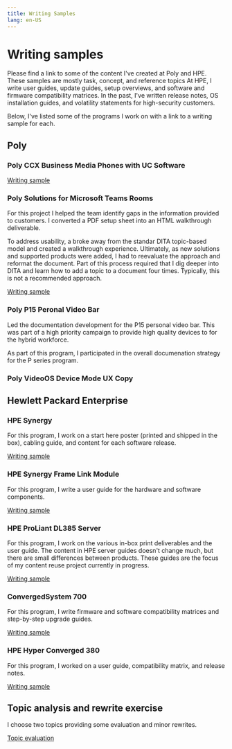 ```yaml
---
title: Writing Samples
lang: en-US
---
```


# Writing samples

Please find a link to some of the content I've created at Poly and HPE. These samples are mostly task, concept, and reference topics At HPE, I write user guides, update guides, setup overviews, and software and firmware compatibility matrices. In the past, I've written release notes, OS installation guides, and volatility statements for high-security customers.

Below, I've listed some of the programs I work on with a link to a writing sample for each.

## Poly

### Poly CCX Business Media Phones with UC Software

[Writing sample](poly-ccx.md)

### Poly Solutions for Microsoft Teams Rooms

For this project I helped the team identify gaps in the information provided to customers. I converted a PDF setup sheet into an HTML walkthrough deliverable.

To address usability, a broke away from the standar DITA topic-based model and created a walkthrough experience. Ultimately, as new solutions and supported products were added, I had to reevaluate the approach and reformat the document. Part of this process required that I dig deeper into DITA and learn how to add a topic to a document four times. Typically, this is not a recommended approach.

[Writing sample](poly-mtr.md)

### Poly P15 Peronal Video Bar

Led the documentation development for the P15 personal video bar. This was part of a high priority campaign to provide high quality devices to for the hybrid workforce.

As part of this program, I participated in the overall documenation strategy for the P series program.

### Poly VideoOS Device Mode UX Copy

## Hewlett Packard Enterprise

### HPE Synergy

For this program, I work on a start here poster (printed and shipped in the box), cabling guide, and content for each software release.

[Writing sample](synergy.html)

### HPE Synergy Frame Link Module

For this program, I write a user guide for the hardware and software components.

[Writing sample](framelinkmodule.html)

### HPE ProLiant DL385 Server

For this program, I work on the various in-box print deliverables and the user guide. The content in HPE server guides doesn't change much, but there are small differences between products. These guides are the focus of my content reuse project currently in progress.

[Writing sample](HPEProLiantServers.html)

### ConvergedSystem 700

For this program, I write firmware and software compatibility matrices and step-by-step upgrade guides.

[Writing sample](cs700.html)

### HPE Hyper Converged 380

For this program, I worked on a user guide, compatibility matrix, and release notes.

[Writing sample](simplivity380.html)

## Topic analysis and rewrite exercise

I choose two topics providing some evaluation and minor rewrites.

[Topic evaluation](topicevaluation.html)
